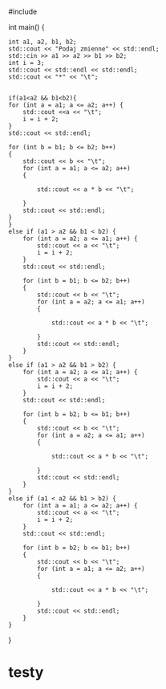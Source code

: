 #include <iostream>

int main()
{

    int a1, a2, b1, b2;
    std::cout << "Podaj zmienne" << std::endl;
    std::cin >> a1 >> a2 >> b1 >> b2;
    int i = 3;
    std::cout << std::endl << std::endl;
    std::cout << "*" << "\t";


    if(a1<a2 && b1<b2){
    for (int a = a1; a <= a2; a++) {
        std::cout <<a << "\t";
        i = i + 2;
    }
    std::cout << std::endl;
    
    for (int b = b1; b <= b2; b++)
    {
        std::cout << b << "\t";
        for (int a = a1; a <= a2; a++)
        {
            
            std::cout << a * b << "\t";
            
        }
        std::cout << std::endl;
    }
    }
    else if (a1 > a2 && b1 < b2) {
        for (int a = a2; a <= a1; a++) {
            std::cout << a << "\t";
            i = i + 2;
        }
        std::cout << std::endl;

        for (int b = b1; b <= b2; b++)
        {
            std::cout << b << "\t";
            for (int a = a2; a <= a1; a++)
            {

                std::cout << a * b << "\t";

            }
            std::cout << std::endl;
        }
    }
    else if (a1 > a2 && b1 > b2) {
        for (int a = a2; a <= a1; a++) {
            std::cout << a << "\t";
            i = i + 2;
        }
        std::cout << std::endl;

        for (int b = b2; b <= b1; b++)
        {
            std::cout << b << "\t";
            for (int a = a2; a <= a1; a++)
            {

                std::cout << a * b << "\t";

            }
            std::cout << std::endl;
        }
    }
    else if (a1 < a2 && b1 > b2) {
        for (int a = a1; a <= a2; a++) {
            std::cout << a << "\t";
            i = i + 2;
        }
        std::cout << std::endl;

        for (int b = b2; b <= b1; b++)
        {
            std::cout << b << "\t";
            for (int a = a1; a <= a2; a++)
            {

                std::cout << a * b << "\t";

            }
            std::cout << std::endl;
        }
    }
    
    
}

# testy
